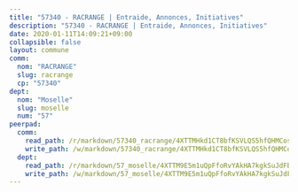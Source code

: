 ```yaml
---
title: "57340 - RACRANGE | Entraide, Annonces, Initiatives"
description: "57340 - RACRANGE | Entraide, Annonces, Initiatives"
date: 2020-01-11T14:09:21+09:00
collapsible: false
layout: commune
comm:
  nom: "RACRANGE"
  slug: racrange
  cp: "57340"
dept:
  nom: "Moselle"
  slug: moselle
  num: "57"
peerpad:
  comm:
    read_path: /r/markdown/57340_racrange/4XTTMHkd1CT8bfKSVLQS5hfQHMCos14rEQdxKc1tqDKrK6iCq
    write_path: /w/markdown/57340_racrange/4XTTMHkd1CT8bfKSVLQS5hfQHMCos14rEQdxKc1tqDKrK6iCq-K3TgUomPj5mb1yHBBN9sDGwHohxHdbmPr31kbVv9Jhey4doUqwSsHw6ZWTnQF9cPa6R4bkCabz2aw58toz3XmzgywXpzEiEbm6DZgZfTDXZEPYd83VwLasj2DHuokNXLkv6FWJ4Z
  dept:
    read_path: /r/markdown/57_moselle/4XTTM9E5m1uQpFfoRvYAkHA7kgkSuJdFBSCmoLnZ6YvxmqAKj
    write_path: /w/markdown/57_moselle/4XTTM9E5m1uQpFfoRvYAkHA7kgkSuJdFBSCmoLnZ6YvxmqAKj-K3TgTxpsRhjGfb3pJqDaX4rYTLkyLoK3BLA4awBfhTSCoyNhResrhhmfsEF8aKnccedt5XoBzWeRYfKxQxNKv71ETcpGharLRE7rdgTKY3uSaW3Du2dz8v23YEY268mfYmweTFnR
---
```


